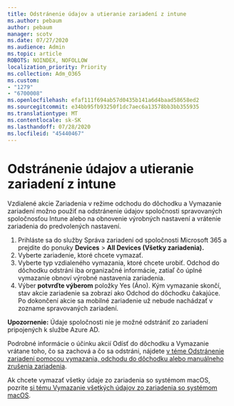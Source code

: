 ```yaml
---
title: Odstránenie údajov a utieranie zariadení z intune
ms.author: pebaum
author: pebaum
manager: scotv
ms.date: 07/27/2020
ms.audience: Admin
ms.topic: article
ROBOTS: NOINDEX, NOFOLLOW
localization_priority: Priority
ms.collection: Adm_O365
ms.custom:
- "1279"
- "6700008"
ms.openlocfilehash: efaf111f694ab57d0435b141a6d4baad58658ed2
ms.sourcegitcommit: e34bb95fb93250f1dc7aec6a13578bb3bb355935
ms.translationtype: MT
ms.contentlocale: sk-SK
ms.lasthandoff: 07/28/2020
ms.locfileid: "45440467"
---
```

# <a name="removing-data-and-wiping-devices-from-intune"></a>Odstránenie údajov a utieranie zariadení z intune

Vzdialené akcie Zariadenia v režime odchodu do dôchodku a Vymazanie zariadení možno použiť na odstránenie údajov spoločnosti spravovaných spoločnosťou Intune alebo na obnovenie výrobných nastavení a vrátenie zariadenia do predvolených nastavení.

1. Prihláste sa do služby Správa zariadení od spoločnosti Microsoft 365 a prejdite do ponuky **Devices**  >  **All Devices (Všetky zariadenia).**
2. Vyberte zariadenie, ktoré chcete vymazať.
3. Vyberte typ vzdialeného vymazania, ktoré chcete urobiť. Odchod do dôchodku odstráni iba organizačné informácie, zatiaľ čo úplné vymazanie obnoví výrobné nastavenia zariadenia.
4. Výber **potvrďte výberom** položky Yes (Áno). Kým vymazanie skončí, stav akcie zariadenie sa zobrazí ako Odchod do dôchodku čakajúce.</br>
    Po dokončení akcie sa mobilné zariadenie už nebude nachádzať v zozname spravovaných zariadení.

**Upozornenie:** Údaje spoločnosti nie je možné odstrániť zo zariadení pripojených k službe Azure AD.

Podrobné informácie o účinku akcií Odísť do dôchodku a Vymazanie vrátane toho, čo sa zachová a čo sa odstráni, nájdete [v téme Odstránenie zariadení pomocou vymazania, odchodu do dôchodku alebo manuálneho zrušenia zariadenia](https://docs.microsoft.com/intune/devices-wipe).

Ak chcete vymazať všetky údaje zo zariadenia so systémom macOS, pozrite [si tému Vymazanie všetkých údajov zo zariadenia so systémom macOS](https://docs.microsoft.com/intune/device-erase).